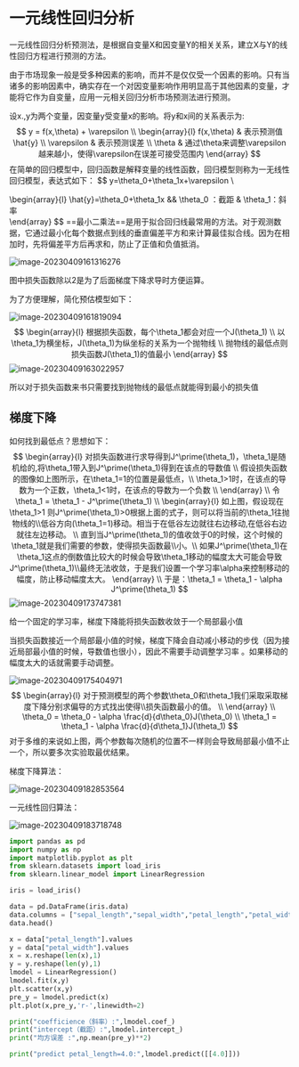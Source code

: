 # 一元线性回归分析



一元线性回归分析预测法，是根据自变量X和因变量Y的相关关系，建立X与Y的线性回归方程进行预测的方法。

由于市场现象一般是受多种因素的影响，而并不是仅仅受一个因素的影响。只有当诸多的影响因素中，确实存在一个对因变量影响作用明显高于其他因素的变量，才能将它作为自变量，应用一元相关回归分析市场预测法进行预测。

设x.,y为两个变量，因变量y受变量x的影响。将y和x间的关系表示为:
$$
y = f(x,\theta) + \varepsilon \\
\begin{array}{l} 
f(x,\theta) & 表示预测值\hat{y}  \\
\varepsilon & 表示预测误差 \\
\theta & 通过\theta来调整\varepsilon越来越小，使得\varepsilon在误差可接受范围内
\end{array}
$$
在简单的回归模型中，回归函数是解释变量的线性函数，回归模型则称为一无线性回归模型，表达式如下：
$$
y=\theta_0+\theta_1x+\varepsilon \\

\begin{array}{l}
\hat{y}=\theta_0+\theta_1x &&
\theta_0 ：截距 & \theta_1：斜率  
\end{array}
$$
 ==最小二乘法==是用于拟合回归线最常用的方法。对于观测数据，它通过最小化每个数据点到线的垂直偏差平方和来计算最佳拟合线。因为在相加时，先将偏差平方后再求和，防止了正值和负值抵消。

![image-20230409161316276](../image/LinearRegression/image-20230409161316276.png)

图中损失函数除以2是为了后面梯度下降求导时方便运算。

为了方便理解，简化预估模型如下：

![image-20230409161819094](../image/LinearRegression/image-20230409161819094.png)
$$
\begin{array}{l}
根据损失函数，每个\theta_1都会对应一个J(\theta_1) \\
以\theta_1为横坐标，J(\theta_1)为纵坐标的关系为一个抛物线 \\
抛物线的最低点则损失函数J(\theta_1)的值最小
\end{array}
$$
![image-20230409163022957](../image/LinearRegression/image-20230409163022957.png)

所以对于损失函数来书只需要找到抛物线的最低点就能得到最小的损失值

## 梯度下降

如何找到最低点？思想如下：
$$
\begin{array}{l}
对损失函数进行求导得到J^\prime(\theta_1)，\theta_1是随机给的,将\theta_1带入到J^\prime(\theta_1)得到在该点的导数值 \\
假设损失函数的图像如上图所示，在\theta_1=1的位置是最低点，\\
\theta_1>1时，在该点的导数为一个正数，\theta_1<1时，在该点的导数为一个负数 \\
\end{array} \\
令\theta_1 = \theta_1 - J^\prime(\theta_1) \\
\begin{array}{l} 
如上图，假设现在\theta_1>1 则J^\prime(\theta_1)>0根据上面的式子，则可以将当前的\theta_1往抛物线的\\低谷方向(\theta_1=1)移动。相当于在低谷左边就往右边移动,在低谷右边就往左边移动。 \\
直到当J^\prime(\theta_1)的值收敛于0的时候，这个时候的\theta_1就是我们需要的参数，使得损失函数最\\小。\\
如果J^\prime(\theta_1)在\theta_1这点的倒数值比较大的时候会导致\theta_1移动的幅度太大可能会导致J^\prime(\theta_1)\\最终无法收敛，于是我们设置一个学习率\alpha来控制移动的幅度，防止移动幅度太大。
\end{array} \\
于是：\theta_1 = \theta_1 - \alpha J^\prime(\theta_1)
$$
![image-20230409173747381](../image/LinearRegression/image-20230409173747381.png)

给一个固定的学习率，梯度下降能将损失函数收敛于一个局部最小值

当损失函数接近一个局部最小值的时候，梯度下降会自动减小移动的步伐（因为接近局部最小值的时候，导数值也很小），因此不需要手动调整学习率 。如果移动的幅度太大的话就需要手动调整。

![image-20230409175404971](../image/LinearRegression/image-20230409175404971.png)
$$
\begin{array}{l}
对于预测模型的两个参数\theta_0和\theta_1我们采取采取梯度下降分别求偏导的方式找出使得\\损失函数最小的值。 \\
\end{array} \\
\theta_0 = \theta_0 - \alpha \frac{d}{d\theta_0}J(\theta_0) \\
\theta_1 = \theta_1 - \alpha \frac{d}{d\theta_1}J(\theta_1)
$$
对于多维的来说如上图，两个参数每次随机的位置不一样则会导致局部最小值不止一个，所以要多次实验取最优结果。

梯度下降算法：

![image-20230409182853564](../image/LinearRegression/image-20230409182853564.png)

一元线性回归算法：

![image-20230409183718748](../image/LinearRegression/image-20230409183718748.png)

```python
import pandas as pd
import numpy as np
import matplotlib.pyplot as plt
from sklearn.datasets import load_iris 
from sklearn.linear_model import LinearRegression

iris = load_iris()

data = pd.DataFrame(iris.data)
data.columns = ["sepal_length","sepal_width","petal_length","petal_width"]
data.head()

x = data["petal_length"].values
y = data["petal_width"].values
x = x.reshape(len(x),1)
y = y.reshape(len(y),1)
lmodel = LinearRegression()
lmodel.fit(x,y)
plt.scatter(x,y)
pre_y = lmodel.predict(x)
plt.plot(x,pre_y,'r-',linewidth=2)

print("coefficience（斜率）:",lmodel.coef_)
print("intercept（截距）:",lmodel.intercept_)
print("均方误差 :",np.mean(pre_y)**2)

print("predict petal_length=4.0:",lmodel.predict([[4.0]]))
```

